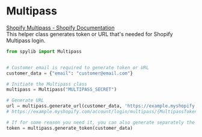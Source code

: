 # Multipass
[Shopify Multipass - Shopify Documentation](https://shopify.dev/docs/admin-api/rest/reference/plus/multipass) <br>
This helper class generates token or URL that's needed for Shopify Multipass login.

```python
from spylib import Multipass


# Customer email is required to generate token or URL
customer_data = {"email": "customer@email.com"}

# Initiate the Multipass class
multipass = Multipass("MULTIPASS_SECRET")

# Generate URL
url = multipass.generate_url(customer_data, 'https://example.myshopify.com')
# https://example.myshopify.com/account/login/multipass/{MultipassToken}

# If for some reason you need it, you can also generate separately the token used in the URL:
token = multipass.generate_token(customer_data)

```